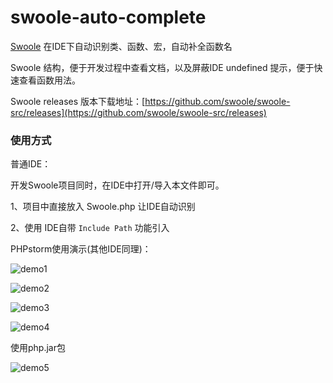 swoole-auto-complete
====================

[Swoole](https://github.com/swoole/swoole-src) 在IDE下自动识别类、函数、宏，自动补全函数名

Swoole 结构，便于开发过程中查看文档，以及屏蔽IDE undefined 提示，便于快速查看函数用法。

Swoole releases 版本下载地址：[https://github.com/swoole/swoole-src/releases](https://github.com/swoole/swoole-src/releases)

### 使用方式
 
普通IDE：

开发Swoole项目同时，在IDE中打开/导入本文件即可。

1、项目中直接放入 Swoole.php 让IDE自动识别

2、使用 IDE自带 ``Include Path`` 功能引入

PHPstorm使用演示(其他IDE同理)：

![demo1](./demo_img/01.png "demo1")  

![demo2](./demo_img/02.png "demo2")  

![demo3](./demo_img/03.png "demo3")  

![demo4](./demo_img/04.png "demo4")  


使用php.jar包

![demo5](./demo_img/05.png "demo5")  


